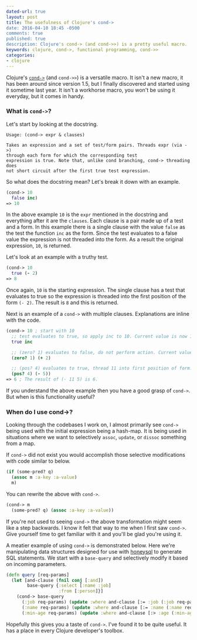```yaml
---
dated-url: true
layout: post
title: The usefulness of Clojure's cond->
date: 2016-04-10 18:45 -0500
comments: true
published: true
description: Clojure's cond-> (and cond->>) is a pretty useful macro.
keywords: clojure, cond->, functional programming, cond->>
categories:
- clojure
---
```


Clojure's
[`cond->`](https://clojure.github.io/clojure/clojure.core-api.html#clojure.core/cond-%3E)
(and `cond->>`) is a versatile macro. It isn't a new macro, it
has been around since version 1.5, but I finally discovered and
started using it sometime last year. It isn't a workhorse macro,
you won't be using it everyday, but it comes in handy.

### What is `cond->`? ###

Let's start by looking at the docstring.

```
Usage: (cond-> expr & clauses)

Takes an expression and a set of test/form pairs. Threads expr (via ->)
through each form for which the corresponding test
expression is true. Note that, unlike cond branching, cond-> threading does
not short circuit after the first true test expression.
```

So what does the docstring mean? Let's break it down with an example.

``` clojure
(cond-> 10
  false inc)
=> 10
```

In the above example `10` is the `expr` mentioned in the docstring and
everything after it are the `clauses`. Each clause is a pair made up
of a test and a form. In this example there is a single clause with
the value `false` as the test the function `inc` as the form. Since
the test evaluates to a false value the expression is not threaded
into the form. As a result the original expression, `10`, is returned.

Let's look at an example with a truthy test.

``` clojure
(cond-> 10
  true (- 2)
=> 8
```

Once again, `10` is the starting expression. The single clause has a
test that evaluates to true so the expression is threaded into the
first position of the form `(- 2)`. The result is `8` and this is
returned.

Next is an example of a `cond->` with multiple clauses. Explanations
are inline with the code.

``` clojure
(cond-> 10 ; start with 10
  ;; test evaluates to true, so apply inc to 10. Current value is now 11.
  true inc

  ;; (zero? 1) evaluates to false, do not perform action. Current value stays 11.
  (zero? 1) (+ 2)

  ;; (pos? 4) evaluates to true, thread 11 into first position of form.
  (pos? 4) (- 5))
=> 6 ; The result of (- 11 5) is 6.
```

If you understand the above example then you have a good grasp of
`cond->`. But when is this functionality useful?

### When do I use cond->? ###

Looking through the codebases I work on, I almost primarily see
`cond->` being used with the initial expression being a hash-map. It
is being used in situations where we want to selectively
`assoc`, `update`, or `dissoc` something from a map.

If `cond->` did not exist you would accomplish those selective
modifications with code similar to below.

``` clojure
(if (some-pred? q)
  (assoc m :a-key :a-value)
  m)
```

You can rewrite the above with `cond->`.

``` clojure
(cond-> m
  (some-pred? q) (assoc :a-key :a-value))
```

If you're not used to seeing `cond->` the above transformation might
seem like a step backwards. I know it felt that way to me when I first
saw `cond->`. Give yourself time to get familiar with it and you'll be
glad you're using it.

A meatier example of using `cond->` is demonstrated below. Here we're
manipulating data structures designed for use with
[honeysql](https://github.com/jkk/honeysql) to generate SQL
statements. We start with a `base-query` and selectively modify it
based on incoming parameters.

``` clojure
(defn query [req-params]
  (let [and-clause (fnil conj [:and])
        base-query {:select [:name :job]
                    :from [:person]}]
    (cond-> base-query
      (:job req-params) (update :where and-clause [:= :job (:job req-params)])
      (:name req-params) (update :where and-clause [:= :name (:name req-params)])
      (:min-age req-params) (update :where and-clause [:> :age (:min-age req-params)]))))
```

Hopefully this gives you a taste of `cond->`. I've found it to be
quite useful. It has a place in every Clojure developer's toolbox.